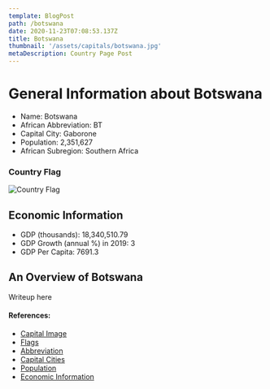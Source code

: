 ```yaml
---
template: BlogPost
path: /botswana
date: 2020-11-23T07:08:53.137Z
title: Botswana
thumbnail: '/assets/capitals/botswana.jpg'
metaDescription: Country Page Post
---
```


# General Information about Botswana

- Name: Botswana
- African Abbreviation: BT
- Capital City: Gaborone
- Population: 2,351,627
- African Subregion: Southern Africa

### Country Flag
![Country Flag](https://raw.githubusercontent.com/hjnilsson/country-flags/master/png1000px/bw.png)

## Economic Information
 - GDP (thousands): 18,340,510.79
 - GDP Growth (annual %) in 2019: 3
 - GDP Per Capita: 7691.3

## An Overview of Botswana
Writeup here

#### References:
- [Capital Image](https://i.pinimg.com/736x/e2/8d/cb/e28dcbadce1e48e6e39bdb67e4b26697.jpg)
- [Flags](https://github.com/hjnilsson/country-flags)
- [Abbreviation](https://planetarynames.wr.usgs.gov/Abbreviations)
- [Capital Cities](https://www.nationsonline.org/oneworld/capitals_africa.htm)
- [Population](https://www.worldometers.info/population/countries-in-africa-by-population/)
- [Economic Information](https://data.worldbank.org/)
